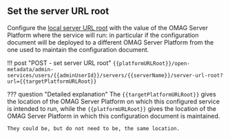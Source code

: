 <!-- SPDX-License-Identifier: CC-BY-4.0 -->
<!-- Copyright Contributors to the Egeria project. -->

## Set the server URL root

Configure the [local server URL root](/egeria-docs/concepts/omag-server/#platform-url-root) with the value of
the OMAG Server Platform where the service will run: in particular if the configuration document
will be deployed to a different OMAG Server Platform from the one used to maintain the configuration
document.

!!! post "POST - set server URL root"
    ```
    {{platformURLRoot}}/open-metadata/admin-services/users/{{adminUserId}}/servers/{{serverName}}/server-url-root?url={{targetPlatformURLRoot}}
    ```

??? question "Detailed explanation"
    The `{{targetPlatformURLRoot}}` gives the location of the OMAG Server Platform on which this
    configured service is intended to run, while the `{{platformURLRoot}}` gives the location of the OMAG Server
    Platform in which this configuration document is maintained.

    They could be, but do not need to be, the same location.
